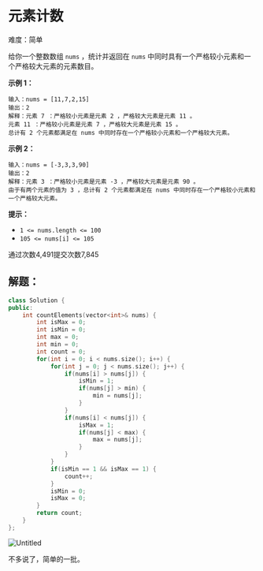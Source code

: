 # 元素计数

难度：简单

给你一个整数数组 `nums` ，统计并返回在 `nums` 中同时具有一个严格较小元素和一个严格较大元素的元素数目。

**示例 1：**

```
输入：nums = [11,7,2,15]
输出：2
解释：元素 7 ：严格较小元素是元素 2 ，严格较大元素是元素 11 。
元素 11 ：严格较小元素是元素 7 ，严格较大元素是元素 15 。
总计有 2 个元素都满足在 nums 中同时存在一个严格较小元素和一个严格较大元素。
```

**示例 2：**

```
输入：nums = [-3,3,3,90]
输出：2
解释：元素 3 ：严格较小元素是元素 -3 ，严格较大元素是元素 90 。
由于有两个元素的值为 3 ，总计有 2 个元素都满足在 nums 中同时存在一个严格较小元素和一个严格较大元素。
```

**提示：**

- `1 <= nums.length <= 100`
- `105 <= nums[i] <= 105`

通过次数4,491提交次数7,845

## 解题：

```cpp
class Solution {
public:
    int countElements(vector<int>& nums) {
        int isMax = 0;
        int isMin = 0;
        int max = 0;
        int min = 0;
        int count = 0;
        for(int i = 0; i < nums.size(); i++) {
            for(int j = 0; j < nums.size(); j++) {
                if(nums[i] > nums[j]) {
                    isMin = 1;
                    if(nums[j] > min) {
                        min = nums[j];
                    }
                }
                if(nums[i] < nums[j]) {
                    isMax = 1;
                    if(nums[j] < max) {
                        max = nums[j];
                    }
                }
            }
            if(isMin == 1 && isMax == 1) {
                count++;
            }
            isMin = 0;
            isMax = 0;
        }
        return count;
    }
};
```

![Untitled](https://s3-us-west-2.amazonaws.com/secure.notion-static.com/75486919-9ad2-47c5-9c83-70680f999479/Untitled.png)

不多说了，简单的一批。